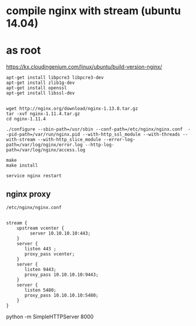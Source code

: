
# compile nginx with stream (ubuntu 14.04)


# as root
https://kx.cloudingenium.com/linux/ubuntu/build-version-nginx/
```
apt-get install libpcre3 libpcre3-dev
apt-get install zlib1g-dev
apt-get install openssl
apt-get install libssl-dev


wget http://nginx.org/download/nginx-1.13.8.tar.gz
tar -xvf nginx-1.11.4.tar.gz
cd nginx-1.11.4

./configure --sbin-path=/usr/sbin --conf-path=/etc/nginx/nginx.conf  --pid-path=/var/run/nginx.pid --with-http_ssl_module --with-threads --with-stream --with-http_slice_module --error-log-path=/var/log/nginx/error.log --http-log-path=/var/log/nginx/access.log

make 
make install

service nginx restart
```

## nginx proxy
```
/etc/nginx/nginx.conf


stream {
    upstream vcenter {
         server 10.10.10.10:443;
    }
    server {
       listen 443 ;
       proxy_pass vcenter;
    }
    server {
       listen 9443;
       proxy_pass 10.10.10.10:9443;
    }
    server {
       listen 5480;
       proxy_pass 10.10.10.10:5480;
    }
}
```

python -m SimpleHTTPServer 8000
